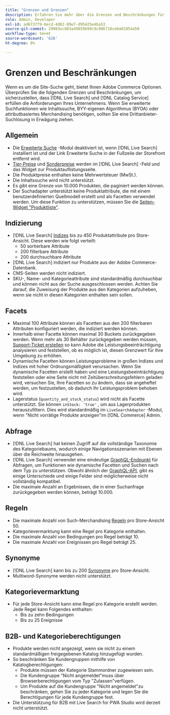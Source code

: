 ```yaml
---
title: "Grenzen und Grenzen"
description: Erfahren Sie mehr über die Grenzen und Beschränkungen für [!DNL Live Search] um sicherzustellen, dass sie den Anforderungen Ihres Unternehmens entspricht.
role: Admin, Developer
exl-id: ad6737f9-6ecd-4d82-89e7-d95425e4ba53
source-git-commit: 29983ec083a49859b99c9c906710ce0a01054a50
workflow-type: tm+mt
source-wordcount: '626'
ht-degree: 0%

---
```


# Grenzen und Beschränkungen

Wenn es um die Site-Suche geht, bietet Ihnen Adobe Commerce Optionen. Überprüfen Sie die folgenden Grenzen und Beschränkungen, um sicherzustellen, dass [!DNL Live Search] und [!DNL Catalog Service] erfüllen die Anforderungen Ihres Unternehmens. Wenn Sie erweiterte Suchfunktionen wie Inhaltssuche, BYY-eigenen Algorithmus (BYOA) oder attributbasiertes Merchandising benötigen, sollten Sie eine Drittanbieter-Suchlösung in Erwägung ziehen.

## Allgemein

- Die [Erweiterte Suche](https://experienceleague.adobe.com/en/docs/commerce-admin/catalog/catalog/search/search) -Modul deaktiviert ist, wenn [!DNL Live Search] installiert ist und der Link Erweiterte Suche in der Fußzeile der Storefront entfernt wird.
- [Tier-Preise](https://experienceleague.adobe.com/en/docs/commerce-admin/catalog/products/pricing/product-price-tier) und [Sonderpreise](https://experienceleague.adobe.com/en/docs/commerce-admin/catalog/products/pricing/product-price-special) werden im [!DNL Live Search] -Feld und das Widget zur Produktauflistungsseite.
- Die Produktpreise enthalten keine Mehrwertsteuer (MwSt.).
- Die Inhaltssuche wird nicht unterstützt.
- Es gibt eine Grenze von 10.000 Produkten, die paginiert werden können.
- Der Suchadapter unterstützt keine Produktattribute, die mit einem benutzerdefinierten Quellmodell erstellt und als Facetten verwendet werden. Um diese Funktion zu unterstützen, müssen Sie die [Seiten-Widget &quot;Produktliste&quot;](plp-styling.md).

## Indizierung

- [!DNL Live Search] [Indizes](indexing.md) bis zu 450 Produktattribute pro Store-Ansicht. Diese werden wie folgt verteilt:
   - 50 sortierbare Attribute
   - 200 filterbare Attribute
   - 200 durchsuchbare Attribute
- [!DNL Live Search] indiziert nur Produkte aus der Adobe Commerce-Datenbank.
- CMS-Seiten werden nicht indiziert.
- SKU-, Name- und Kategorieattribute sind standardmäßig durchsuchbar und können nicht aus der Suche ausgeschlossen werden. Achten Sie darauf, die Zuweisung der Produkte aus den Kategorien aufzuheben, wenn sie nicht in diesen Kategorien enthalten sein sollen.

## Facets

- Maximal 100 Attribute können als Facetten aus den 200 filterbaren Attributen konfiguriert werden, die indiziert werden können.
- Innerhalb einer Facette können maximal 30 Buckets zurückgegeben werden. Wenn mehr als 30 Behälter zurückgegeben werden müssen, [Support-Ticket erstellen](https://experienceleague.adobe.com/en/docs/commerce-knowledge-base/kb/help-center-guide/magento-help-center-user-guide) so kann Adobe die Leistungsbeeinträchtigung analysieren und feststellen, ob es möglich ist, diesen Grenzwert für Ihre Umgebung zu erhöhen.
- Dynamische Facetten können Leistungsprobleme in großen Indizes und Indizes mit hoher Ordnungsmäßigkeit verursachen. Wenn Sie dynamische Facetten erstellt haben und eine Leistungsbeeinträchtigung feststellen oder eine Seite nicht mit Zeitüberschreitungsfehlern geladen wird, versuchen Sie, Ihre Facetten so zu ändern, dass sie angeheftet werden, um festzustellen, ob dadurch Ihr Leistungsproblem behoben wird.
- Lagerstatus (`quantity_and_stock_status`) wird nicht als Facette unterstützt. Sie können `inStock: 'true'` , um aus Lagerprodukten herauszufiltern. Dies wird standardmäßig im `LiveSearchAdapter` -Modul, wenn &quot;Nicht vorrätige Produkte anzeigen&quot;im [!DNL Commerce] Admin.

## Abfrage

- [!DNL Live Search] hat keinen Zugriff auf die vollständige Taxonomie des Kategoriebaums, wodurch einige Navigationsszenarien mit Ebenen über die Reichweite hinausgehen.
- [!DNL Live Search] verwendet eine eindeutige [GraphQL-Endpunkt](https://developer.adobe.com/commerce/services/graphql/live-search/) für Abfragen, um Funktionen wie dynamische Facetten und Suchen nach dem Typ zu unterstützen. Obwohl ähnlich der [GraphQL-API](https://developer.adobe.com/commerce/webapi/graphql/), gibt es einige Unterschiede und einige Felder sind möglicherweise nicht vollständig kompatibel.
- Die maximale Anzahl an Ergebnissen, die in einer Suchanfrage zurückgegeben werden können, beträgt 10.000.

## Regeln

- Die maximale Anzahl von Such-Merchandising [Regeln](rules.md) pro Store-Ansicht 50.
- Kategorievermarktung kann eine Regel pro Kategorie enthalten.
- Die maximale Anzahl von Bedingungen pro Regel beträgt 10.
- Die maximale Anzahl von Ereignissen pro Regel beträgt 25.

## Synonyme

- [!DNL Live Search] kann bis zu 200 [Synonyme](synonyms.md) pro Store-Ansicht.
- Multiword-Synonyme werden nicht unterstützt.

## Kategorievermarktung

- Für jede Store-Ansicht kann eine Regel pro Kategorie erstellt werden. Jede Regel kann Folgendes enthalten:
   - Bis zu zehn Bedingungen
   - Bis zu 25 Ereignisse

## B2B- und Kategorieberechtigungen

- Produkte werden nicht angezeigt, wenn sie nicht zu einem standardmäßigen freigegebenen Katalog hinzugefügt wurden.
- So beschränken Sie Kundengruppen mithilfe von Katalogberechtigungen:
   - Produkte müssen der Kategorie Stammordner zugewiesen sein.
   - Die Kundengruppe &quot;Nicht angemeldet&quot;muss über Browserberechtigungen vom Typ &quot;Zulassen&quot;verfügen.
   - Um Produkte auf die Kundengruppe &quot;Nicht angemeldet&quot;zu beschränken, gehen Sie zu jeder Kategorie und legen Sie die Berechtigungen für jede Kundengruppe fest.
- Die Unterstützung für B2B mit Live Search for PWA Studio wird derzeit nicht unterstützt.
